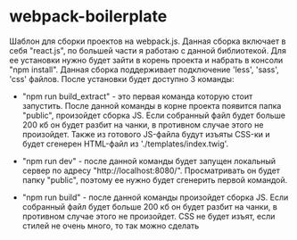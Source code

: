 # webpack-boilerplate

Шаблон для сборки проектов на webpack.js. Данная сборка включает в себя "react.js", по большей части я работаю с данной библиотекой. Для ее установки нужно будет зайти в корень проекта и набрать в консоли "npm install". Данная сборка поддерживает подключение 'less', 'sass', 'css' файлов. После установки будет доступно 3 команды:

- "npm run build_extract" - это первая команда которую стоит запустить. После данной команды в корне проекта появится папка "public", произойдет сборка JS. Если собранный файл будет больше 200 кб он будет разбит на чанки, в противном случае этого не произойдет. Также из готового JS-файла будут изъяты CSS-ки и будет сгенерен HTML-файл из './templates/index.twig'.

- "npm run dev" - после данной команды будет запущен локальный сервер по адресу "http://localhost:8080/". Просматривать он будет папку "public", поэтому ее нужно будет сгенерить первой командой.

- "npm run build" - после данной команды произойдет сборка JS. Если собранный файл будет больше 200 кб он будет разбит на чанки, в противном случае этого не произойдет. CSS не будет изъят, если стилей не очень много, то так можно сделать